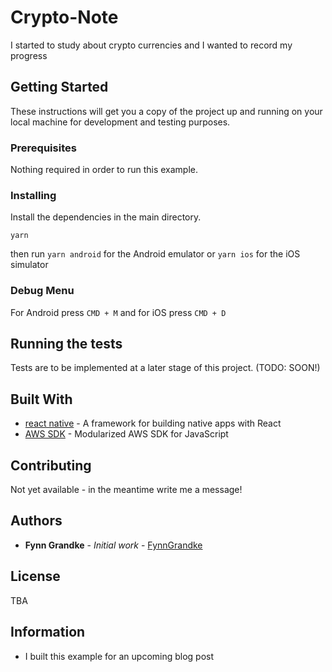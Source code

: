 # Crypto-Note

I started to study about crypto currencies and I wanted to record my progress


## Getting Started

These instructions will get you a copy of the project up and running on your local machine for development and testing purposes. 

### Prerequisites

Nothing required in order to run this example.

### Installing

Install the dependencies in the main directory.

```
yarn
```

then run `yarn android` for the Android emulator or `yarn ios` for the iOS simulator

### Debug Menu

For Android press `CMD + M` and for iOS press `CMD + D`

## Running the tests

Tests are to be implemented at a later stage of this project. (TODO: SOON!)

## Built With

* [react native](https://github.com/facebook/react-native) - A framework for building native apps with React
* [AWS SDK](https://github.com/aws/aws-sdk-js-v3) - Modularized AWS SDK for JavaScript

## Contributing

Not yet available - in the meantime write me a message!

## Authors

* **Fynn Grandke** - *Initial work* - [FynnGrandke](https://github.com/FynnGrandke)

## License

TBA

## Information

* I built this example for an upcoming blog post